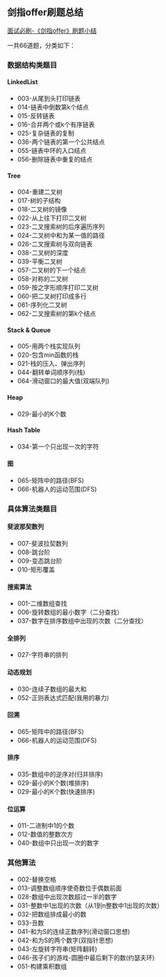 ## 剑指offer刷题总结
[面试必刷-《剑指offer》刷题小结](https://zhuanlan.zhihu.com/p/56200260)

一共66道题，分类如下：
### 数据结构类题目
#### LinkedList
* 003-从尾到头打印链表
* 014-链表中倒数第k个结点
* 015-反转链表
* 016-合并两个或k个有序链表
* 025-复杂链表的复制
* 036-两个链表的第一个公共结点
* 055-链表中环的入口结点
* 056-删除链表中重复的结点
#### Tree
* 004-重建二叉树
* 017-树的子结构
* 018-二叉树的镜像
* 022-从上往下打印二叉树
* 023-二叉搜索树的后序遍历序列
* 024-二叉树中和为某一值的路径
* 026-二叉搜索树与双向链表
* 038-二叉树的深度
* 039-平衡二叉树
* 057-二叉树的下一个结点
* 058-对称的二叉树
* 059-按之字形顺序打印二叉树
* 060-把二叉树打印成多行
* 061-序列化二叉树
* 062-二叉搜索树的第k个结点
#### Stack & Queue
* 005-用两个栈实现队列
* 020-包含min函数的栈
* 021-栈的压入、弹出序列
* 044-翻转单词顺序列(栈)
* 064-滑动窗口的最大值(双端队列)
#### Heap
* 029-最小的K个数
#### Hash Table
* 034-第一个只出现一次的字符
#### 图
* 065-矩阵中的路径(BFS)
* 066-机器人的运动范围(DFS)
### 具体算法类题目
#### 斐波那契数列
* 007-斐波拉契数列
* 008-跳台阶
* 009-变态跳台阶
* 010-矩形覆盖
#### 搜索算法
* 001-二维数组查找
* 006-旋转数组的最小数字（二分查找）
* 037-数字在排序数组中出现的次数（二分查找）
#### 全排列
* 027-字符串的排列
#### 动态规划
* 030-连续子数组的最大和
* 052-正则表达式匹配(我用的暴力)
#### 回溯
* 065-矩阵中的路径(BFS)
* 066-机器人的运动范围(DFS)
#### 排序
* 035-数组中的逆序对(归并排序)
* 029-最小的K个数(堆排序)
* 029-最小的K个数(快速排序)
#### 位运算
* 011-二进制中1的个数
* 012-数值的整数次方
* 040-数组中只出现一次的数字
### 其他算法
* 002-替换空格
* 013-调整数组顺序使奇数位于偶数前面
* 028-数组中出现次数超过一半的数字
* 031-整数中1出现的次数（从1到n整数中1出现的次数）
* 032-把数组排成最小的数
* 033-丑数
* 041-和为S的连续正数序列(滑动窗口思想)
* 042-和为S的两个数字(双指针思想)
* 043-左旋转字符串(矩阵翻转)
* 046-孩子们的游戏-圆圈中最后剩下的数(约瑟夫环)
* 051-构建乘积数组
